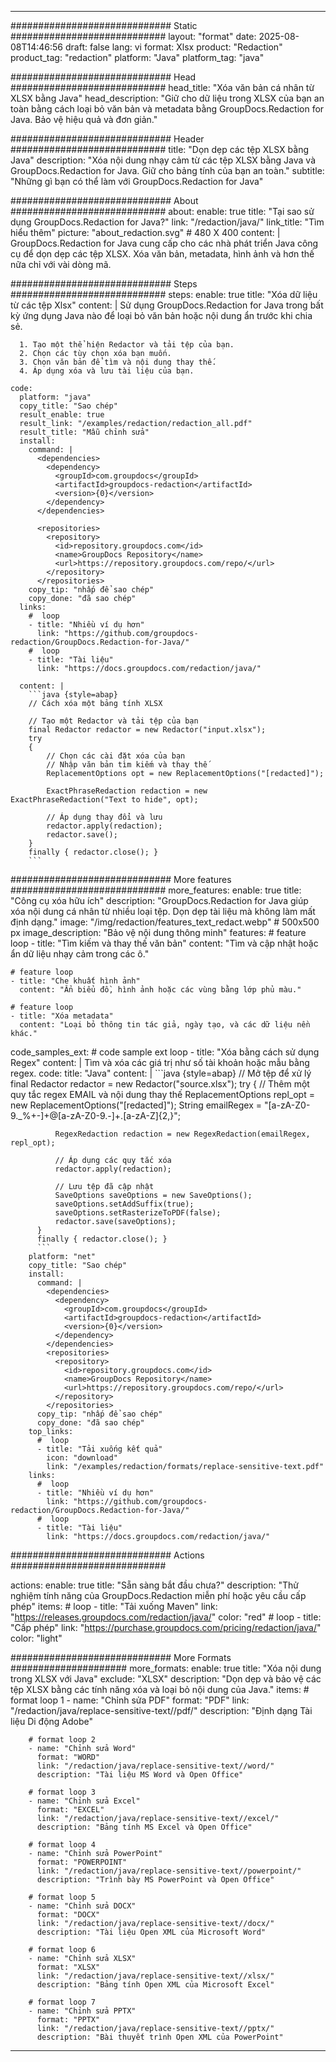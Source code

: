 
---
############################# Static ############################
layout: "format"
date:  2025-08-08T14:46:56
draft: false
lang: vi
format: Xlsx
product: "Redaction"
product_tag: "redaction"
platform: "Java"
platform_tag: "java"

############################# Head ############################
head_title: "Xóa văn bản cá nhân từ XLSX bằng Java"
head_description: "Giữ cho dữ liệu trong XLSX của bạn an toàn bằng cách loại bỏ văn bản và metadata bằng GroupDocs.Redaction for Java. Bảo vệ hiệu quả và đơn giản."

############################# Header ############################
title: "Dọn dẹp các tệp XLSX bằng Java" 
description: "Xóa nội dung nhạy cảm từ các tệp XLSX bằng Java và GroupDocs.Redaction for Java. Giữ cho bảng tính của bạn an toàn."
subtitle: "Những gì bạn có thể làm với GroupDocs.Redaction for Java" 

############################# About ############################
about:
    enable: true
    title: "Tại sao sử dụng GroupDocs.Redaction for Java?"
    link: "/redaction/java/"
    link_title: "Tìm hiểu thêm"
    picture: "about_redaction.svg" # 480 X 400
    content: |
       GroupDocs.Redaction for Java cung cấp cho các nhà phát triển Java công cụ để dọn dẹp các tệp XLSX. Xóa văn bản, metadata, hình ảnh và hơn thế nữa chỉ với vài dòng mã.

############################# Steps ############################
steps:
    enable: true
    title: "Xóa dữ liệu từ các tệp Xlsx"
    content: |
      Sử dụng GroupDocs.Redaction for Java trong bất kỳ ứng dụng Java nào để loại bỏ văn bản hoặc nội dung ẩn trước khi chia sẻ.
      
      1. Tạo một thể hiện Redactor và tải tệp của bạn.
      2. Chọn các tùy chọn xóa bạn muốn.
      3. Chọn văn bản để tìm và nội dung thay thế.
      4. Áp dụng xóa và lưu tài liệu của bạn.
   
    code:
      platform: "java"
      copy_title: "Sao chép"
      result_enable: true
      result_link: "/examples/redaction/redaction_all.pdf"
      result_title: "Mẫu chỉnh sửa"
      install:
        command: |
          <dependencies>
            <dependency>
              <groupId>com.groupdocs</groupId>
              <artifactId>groupdocs-redaction</artifactId>
              <version>{0}</version>
            </dependency>
          </dependencies>

          <repositories>
            <repository>
              <id>repository.groupdocs.com</id>
              <name>GroupDocs Repository</name>
              <url>https://repository.groupdocs.com/repo/</url>
            </repository>
          </repositories>
        copy_tip: "nhấp để sao chép"
        copy_done: "đã sao chép"
      links:
        #  loop
        - title: "Nhiều ví dụ hơn"
          link: "https://github.com/groupdocs-redaction/GroupDocs.Redaction-for-Java/"
        #  loop
        - title: "Tài liệu"
          link: "https://docs.groupdocs.com/redaction/java/"
          
      content: |
        ```java {style=abap}
        // Cách xóa một bảng tính XLSX

        // Tạo một Redactor và tải tệp của bạn
        final Redactor redactor = new Redactor("input.xlsx");
        try
        {
            // Chọn các cài đặt xóa của bạn
            // Nhập văn bản tìm kiếm và thay thế
            ReplacementOptions opt = new ReplacementOptions("[redacted]");
            
            ExactPhraseRedaction redaction = new ExactPhraseRedaction("Text to hide", opt);

            // Áp dụng thay đổi và lưu
            redactor.apply(redaction);
            redactor.save();
        }
        finally { redactor.close(); }
        ```            


############################# More features ############################
more_features:
  enable: true
  title: "Công cụ xóa hữu ích"
  description: "GroupDocs.Redaction for Java giúp xóa nội dung cá nhân từ nhiều loại tệp. Dọn dẹp tài liệu mà không làm mất định dạng."
  image: "/img/redaction/features_text_redact.webp" # 500x500 px
  image_description: "Bảo vệ nội dung thông minh"
  features:
    # feature loop
    - title: "Tìm kiếm và thay thế văn bản"
      content: "Tìm và cập nhật hoặc ẩn dữ liệu nhạy cảm trong các ô."

    # feature loop
    - title: "Che khuất hình ảnh"
      content: "Ẩn biểu đồ, hình ảnh hoặc các vùng bằng lớp phủ màu."

    # feature loop
    - title: "Xóa metadata"
      content: "Loại bỏ thông tin tác giả, ngày tạo, và các dữ liệu nền khác."
      
  code_samples_ext:
    # code sample ext loop
    - title: "Xóa bằng cách sử dụng Regex"
      content: |
        Tìm và xóa các giá trị như số tài khoản hoặc mẫu bằng regex.
      code:
        title: "Java"
        content: |
          ```java {style=abap}
          //  Mở tệp để xử lý
          final Redactor redactor = new Redactor("source.xlsx");
          try
          {
              // Thêm một quy tắc regex EMAIL và nội dung thay thế
              ReplacementOptions repl_opt = new ReplacementOptions("[redacted]");
              String emailRegex = "[a-zA-Z0-9._%+-]+@[a-zA-Z0-9.-]+\.[a-zA-Z]{2,}";

              RegexRedaction redaction = new RegexRedaction(emailRegex, repl_opt);
              
              // Áp dụng các quy tắc xóa
              redactor.apply(redaction);

              // Lưu tệp đã cập nhật
              SaveOptions saveOptions = new SaveOptions();
              saveOptions.setAddSuffix(true);
              saveOptions.setRasterizeToPDF(false);
              redactor.save(saveOptions);
          }
          finally { redactor.close(); }
          ```
        platform: "net"
        copy_title: "Sao chép"
        install:
          command: |
            <dependencies>
              <dependency>
                <groupId>com.groupdocs</groupId>
                <artifactId>groupdocs-redaction</artifactId>
                <version>{0}</version>
              </dependency>
            </dependencies>
            <repositories>
              <repository>
                <id>repository.groupdocs.com</id>
                <name>GroupDocs Repository</name>
                <url>https://repository.groupdocs.com/repo/</url>
              </repository>
            </repositories>
          copy_tip: "nhấp để sao chép"
          copy_done: "đã sao chép"
        top_links:
          #  loop
          - title: "Tải xuống kết quả"
            icon: "download"
            link: "/examples/redaction/formats/replace-sensitive-text.pdf"
        links:
          #  loop
          - title: "Nhiều ví dụ hơn"
            link: "https://github.com/groupdocs-redaction/GroupDocs.Redaction-for-Java/"
          #  loop
          - title: "Tài liệu"
            link: "https://docs.groupdocs.com/redaction/java/"


############################# Actions ############################

actions:
  enable: true
  title: "Sẵn sàng bắt đầu chưa?"
  description: "Thử nghiệm tính năng của GroupDocs.Redaction miễn phí hoặc yêu cầu cấp phép"
  items:
    #  loop
    - title: "Tải xuống Maven"
      link: "https://releases.groupdocs.com/redaction/java/"
      color: "red"
        #  loop
    - title: "Cấp phép"
      link: "https://purchase.groupdocs.com/pricing/redaction/java/"
      color: "light"


############################# More Formats #####################
more_formats:
    enable: true
    title: "Xóa nội dung trong XLSX với Java"
    exclude: "XLSX"
    description: "Dọn dẹp và bảo vệ các tệp XLSX bằng các tính năng xóa và loại bỏ nội dung của Java."
    items: 
        # format loop 1
        - name: "Chỉnh sửa PDF"
          format: "PDF"
          link: "/redaction/java/replace-sensitive-text//pdf/"
          description: "Định dạng Tài liệu Di động Adobe"

        # format loop 2
        - name: "Chỉnh sửa Word"
          format: "WORD"
          link: "/redaction/java/replace-sensitive-text//word/"
          description: "Tài liệu MS Word và Open Office"
          
        # format loop 3
        - name: "Chỉnh sửa Excel"
          format: "EXCEL"
          link: "/redaction/java/replace-sensitive-text//excel/"
          description: "Bảng tính MS Excel và Open Office"

        # format loop 4
        - name: "Chỉnh sửa PowerPoint"
          format: "POWERPOINT"
          link: "/redaction/java/replace-sensitive-text//powerpoint/"
          description: "Trình bày MS PowerPoint và Open Office"

        # format loop 5
        - name: "Chỉnh sửa DOCX"
          format: "DOCX"
          link: "/redaction/java/replace-sensitive-text//docx/"
          description: "Tài liệu Open XML của Microsoft Word"
          
        # format loop 6
        - name: "Chỉnh sửa XLSX"
          format: "XLSX"
          link: "/redaction/java/replace-sensitive-text//xlsx/"
          description: "Bảng tính Open XML của Microsoft Excel"
          
        # format loop 7
        - name: "Chỉnh sửa PPTX"
          format: "PPTX"
          link: "/redaction/java/replace-sensitive-text//pptx/"
          description: "Bài thuyết trình Open XML của PowerPoint"


---